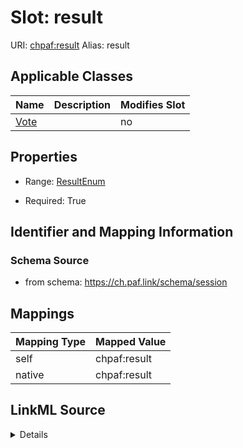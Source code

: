 

# Slot: result 



URI: [chpaf:result](https://ch.paf.link/result)
Alias: result

<!-- no inheritance hierarchy -->





## Applicable Classes

| Name | Description | Modifies Slot |
| --- | --- | --- |
| [Vote](Vote.md) |  |  no  |







## Properties

* Range: [ResultEnum](ResultEnum.md)

* Required: True





## Identifier and Mapping Information







### Schema Source


* from schema: https://ch.paf.link/schema/session




## Mappings

| Mapping Type | Mapped Value |
| ---  | ---  |
| self | chpaf:result |
| native | chpaf:result |




## LinkML Source

<details>
```yaml
name: result
from_schema: https://ch.paf.link/schema/session
rank: 1000
alias: result
domain_of:
- Vote
range: result_enum
required: true

```
</details>